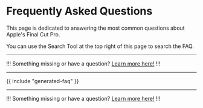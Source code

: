 # Frequently Asked Questions

This page is dedicated to answering the most common questions about Apple's Final Cut Pro.

You can use the Search Tool at the top right of this page to search the FAQ.

---

!!!
Something missing or have a question? [Learn more here!](/contribute/)
!!!

---

{{ include "generated-faq" }}

---

!!!
Something missing or have a question? [Learn more here!](/contribute/)
!!!
